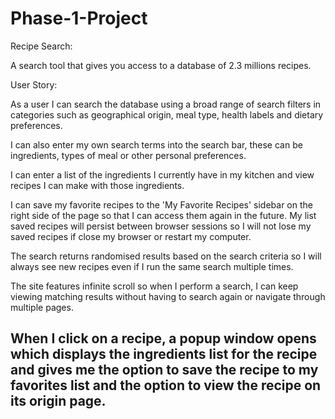 # Phase-1-Project


Recipe Search: 

A search tool that gives you access to a database of 2.3 millions recipes. 


User Story:

As a user I can search the database using a broad range of search filters in categories such as geographical origin, meal type, health labels and dietary preferences. 

I can also enter my own search terms into the search bar, these can be ingredients, types of meal or other personal preferences. 

I can enter a list of the ingredients I currently have in my kitchen and view recipes I can make with those ingredients.  

I can save my favorite recipes to the 'My Favorite Recipes' sidebar on the right side of the page so that I can access them again in the future. My list saved recipes will persist between browser sessions so I will not lose my saved recipes if close my browser or restart my computer.  

The search returns randomised results based on the search criteria so I will always see new recipes even if I run the same search multiple times. 

The site features infinite scroll so when I perform a search, I can keep viewing matching results without having to search again or navigate through multiple pages. 

When I click on a recipe, a popup window opens which displays the ingredients list for the recipe and gives me the option to save the recipe to my favorites list and the option to view the recipe on its origin page.
-------------------------------------------------------------------------------------